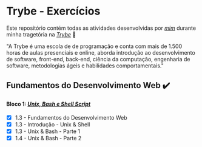 # Trybe - Exercícios 
Este repositório contém todas as atividades desenvolvidas por _[mim](https://github.com/joaopedrospaz)_ durante minha tragetória na _[Trybe](https://www.betrybe.com/)_ :rocket:

"A Trybe é uma escola de de programação e conta com mais de 1.500 horas de aulas presenciais e online, aborda introdução ao desenvolvimento de software, front-end, back-end, ciência da computação, engenharia de software, metodologias ágeis e habilidades comportamentais."

## Fundamentos do Desenvolvimento Web :heavy_check_mark:
#### Bloco 1: _[Unix, Bash e Shell Script]()_
- [x] 1.3 - Fundamentos do Desenvolvimento Web
- [x] 1.3 - Introdução - Unix & Shell
- [x] 1.3 - Unix & Bash - Parte 1
- [x] 1.4 - Unix & Bash - Parte 2
